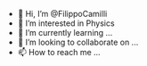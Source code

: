- 👋 Hi, I’m @FilippoCamilli
- 👀 I’m interested in Physics
- 🌱 I’m currently learning ...
- 💞️ I’m looking to collaborate on ...
- 📫 How to reach me ...

<!---
FilippoCamilli/FilippoCamilli is a ✨ special ✨ repository because its `README.md` (this file) appears on your GitHub profile.
You can click the Preview link to take a look at your changes.
--->
